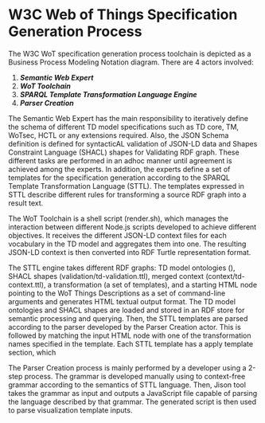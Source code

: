 
# W3C Web of Things Specification Generation Process

The W3C WoT specification generation process toolchain is depicted as a Business Process Modeling Notation diagram. There are 4 actors involved:
1. ***Semantic Web Expert***
2. ***WoT Toolchain***
3. ***SPARQL Template Transformation Language Engine***
4. ***Parser Creation***

The Semantic Web Expert has the main responsibility to iteratively define the schema of different TD model specifications such as TD core, TM, WoTsec, HCTL or any extensions required. Also, the JSON Schema definition is defined for syntacticAL validation of JSON-LD data and Shapes Constraint Language (SHACL) shapes for Validating RDF graph. These different tasks are performed in an adhoc manner until agreement is achieved among the experts. In addition, the experts define a set of templates for the specification generation according to the SPARQL Template Transformation Language (STTL). The templates expressed in STTL describe different rules for transforming a source RDF graph into a result text.

The WoT Toolchain is a shell script (render.sh), which manages the interaction between different Node.js scripts developed to achieve different objectives. It receives the different JSON-LD context files for each vocabulary in the TD model and aggregates them into one. The resulting JSON-LD context is then converted into RDF Turtle representation format. 

The STTL engine takes different RDF graphs: TD model ontologies (), SHACL shapes (validation/td-validation.ttl), merged context (context/td-context.ttl), a transformation (a set of templates), and a starting HTML node pointing to the WoT Things Descriptions as a set of command-line arguments and generates HTML textual output format. The TD model ontologies and SHACL shapes are loaded and stored in an RDF store for semantic processing and querying.
Then, the STTL templates are parsed according to the parser developed by the Parser Creation actor. This is followed by matching the input HTML node with one of the transformation names specified in the template. Each STTL template has a apply template section, which 

The Parser Creation process is mainly performed by a developer using a 2-step process. The grammar is developed manually using to context-free grammar according to the semantics of STTL language.
Then, Jison tool takes the grammar as input and outputs a JavaScript file capable of parsing the language described by that grammar. The generated script is then used to parse visualization template inputs.